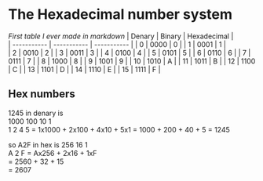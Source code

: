 # The Hexadecimal number system
*First table I ever made in markdown*
| Denary | Binary | Hexadecimal |  
| ----------- | ----------- | ----------- | 
| 0  | 0000 |  0 |
| 1  | 0001 | 1 |  
| 2  | 0010 | 2 |
| 3  | 0011 | 3 |
| 4  | 0100 | 4 |
| 5  | 0101 | 5 |
| 6  | 0110 | 6 |
| 7  | 0111 | 7 |
| 8  | 1000 | 8 |
| 9  | 1001 | 9 |
| 10 | 1010 | A |
| 11 | 1011 | B |
| 12 | 1100 | C |
| 13 | 1101 | D |
| 14 | 1110 | E |
| 15 | 1111 | F |

## Hex numbers
1245 in denary is  
1000 100 10 1  
  1   2   4 5  = 1x1000 + 2x100 + 4x10 + 5x1
               = 1000 + 200 + 40 + 5
               = 1245

so A2F in hex is 
256 16 1  
A   2  F = Ax256 + 2x16 + 1xF  
         = 2560  + 32   + 15  
         = 2607
